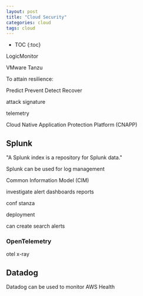 ```yaml
---
layout: post
title: "Cloud Security"
categories: cloud
tags: cloud
---
```


* TOC
{:toc}

LogicMonitor

VMware Tanzu

To attain resilience:

Predict
Prevent
Detect
Recover

attack signature

telemetry



Cloud Native Application Protection Platform (CNAPP)



## Splunk

"A Splunk index is a repository for Splunk data."

Splunk can be used for log management

Common Information Model (CIM)

investigate
alert
dashboards
reports

conf
stanza

deployment

can create search alerts



### OpenTelemetry

otel x-ray



## Datadog

Datadog can be used to monitor AWS Health


